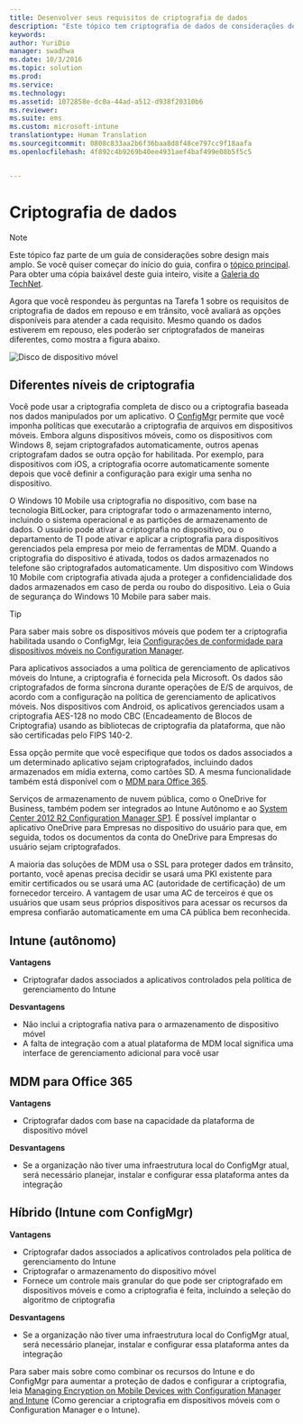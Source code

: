 ```yaml
---
title: Desenvolver seus requisitos de criptografia de dados
description: "Este tópico tem criptografia de dados de considerações design em dispositivos móveis. Este tópico faz parte de um conjunto maior de artigos sobre Considerações de Design de Gerenciamento de Dispositivos Móveis."
keywords: 
author: YuriDio
manager: swadhwa
ms.date: 10/3/2016
ms.topic: solution
ms.prod: 
ms.service: 
ms.technology: 
ms.assetid: 1072858e-dc0a-44ad-a512-d938f20310b6
ms.reviewer: 
ms.suite: ems
ms.custom: microsoft-intune
translationtype: Human Translation
ms.sourcegitcommit: 0808c833aa2b6f36baa8d8f48ce797cc9f18aafa
ms.openlocfilehash: 4f892c4b9269b40ee4931aef4baf499e08b5f5c5


---
```


# Criptografia de dados

>[!NOTE]
>Este tópico faz parte de um guia de considerações sobre design mais amplo. Se você quiser começar do início do guia, confira o [tópico principal](mdm-design-considerations-guide.md). Para obter uma cópia baixável deste guia inteiro, visite a [Galeria do TechNet](https://gallery.technet.microsoft.com/Mobile-Device-Management-7d401582).

Agora que você respondeu às perguntas na Tarefa 1 sobre os requisitos de criptografia de dados em repouso e em trânsito, você avaliará as opções disponíveis para atender a cada requisito. Mesmo quando os dados estiverem em repouso, eles poderão ser criptografados de maneiras diferentes, como mostra a figura abaixo.

![Disco de dispositivo móvel](./media/MDM_Figure_09.png)

## Diferentes níveis de criptografia

Você pode usar a criptografia completa de disco ou a criptografia baseada nos dados manipulados por um aplicativo. O [ConfigMgr](https://technet.microsoft.com/library/dn919655.aspx) permite que você imponha políticas que executarão a criptografia de arquivos em dispositivos móveis. Embora alguns dispositivos móveis, como os dispositivos com Windows 8, sejam criptografados automaticamente, outros apenas criptografam dados se outra opção for habilitada. Por exemplo, para dispositivos com iOS, a criptografia ocorre automaticamente somente depois que você definir a configuração para exigir uma senha no dispositivo. 

O Windows 10 Mobile usa criptografia no dispositivo, com base na tecnologia BitLocker, para criptografar todo o armazenamento interno, incluindo o sistema operacional e as partições de armazenamento de dados. O usuário pode ativar a criptografia no dispositivo, ou o departamento de TI pode ativar e aplicar a criptografia para dispositivos gerenciados pela empresa por meio de ferramentas de MDM. Quando a criptografia do dispositivo é ativada, todos os dados armazenados no telefone são criptografados automaticamente. Um dispositivo com Windows 10 Mobile com criptografia ativada ajuda a proteger a confidencialidade dos dados armazenados em caso de perda ou roubo do dispositivo. Leia o Guia de segurança do Windows 10 Mobile para saber mais.

>[!TIP] 
> Para saber mais sobre os dispositivos móveis que podem ter a criptografia habilitada usando o ConfigMgr, leia [Configurações de conformidade para dispositivos móveis no Configuration Manager](https://technet.microsoft.com/library/dn376523.aspx).

Para aplicativos associados a uma política de gerenciamento de aplicativos móveis do Intune, a criptografia é fornecida pela Microsoft. Os dados são criptografados de forma síncrona durante operações de E/S de arquivos, de acordo com a configuração na política de gerenciamento de aplicativos móveis. Nos dispositivos com Android, os aplicativos gerenciados usam a criptografia AES-128 no modo CBC (Encadeamento de Blocos de Criptografia) usando as bibliotecas de criptografia da plataforma, que não são certificadas pelo FIPS 140-2. 

Essa opção permite que você especifique que todos os dados associados a um determinado aplicativo sejam criptografados, incluindo dados armazenados em mídia externa, como cartões SD. A mesma funcionalidade também está disponível com o [MDM para Office 365](https://technet.microsoft.com/library/ms.o365.cc.devicepolicysupporteddevice.aspx). 

Serviços de armazenamento de nuvem pública, como o OneDrive for Business, também podem ser integrados ao Intune Autônomo e ao [System Center 2012 R2 Configuration Manager SP1](https://technet.microsoft.com/library/mt131422.aspx). É possível implantar o aplicativo OneDrive para Empresas no dispositivo do usuário para que, em seguida, todos os documentos da conta do OneDrive para Empresas do usuário sejam criptografados. 

A maioria das soluções de MDM usa o SSL para proteger dados em trânsito, portanto, você apenas precisa decidir se usará uma PKI existente para emitir certificados ou se usará uma AC (autoridade de certificação) de um fornecedor terceiro. A vantagem de usar uma AC de terceiros é que os usuários que usam seus próprios dispositivos para acessar os recursos da empresa confiarão automaticamente em uma CA pública bem reconhecida. 

## Intune (autônomo)

**Vantagens** 

- Criptografar dados associados a aplicativos controlados pela política de gerenciamento do Intune

**Desvantagens** 

- Não inclui a criptografia nativa para o armazenamento de dispositivo móvel
- A falta de integração com a atual plataforma de MDM local significa uma interface de gerenciamento adicional para você usar

## MDM para Office 365

**Vantagens**

- Criptografar dados com base na capacidade da plataforma de dispositivo móvel

**Desvantagens**

- Se a organização não tiver uma infraestrutura local do ConfigMgr atual, será necessário planejar, instalar e configurar essa plataforma antes da integração

## Híbrido (Intune com ConfigMgr)

**Vantagens**

- Criptografar dados associados a aplicativos controlados pela política de gerenciamento do Intune
- Criptografar o armazenamento do dispositivo móvel
- Fornece um controle mais granular do que pode ser criptografado em dispositivos móveis e como a criptografia é feita, incluindo a seleção do algoritmo de criptografia

**Desvantagens**

- Se a organização não tiver uma infraestrutura local do ConfigMgr atual, será necessário planejar, instalar e configurar essa plataforma antes da integração

Para saber mais sobre como combinar os recursos do Intune e do ConfigMgr para aumentar a proteção de dados e configurar a criptografia, leia [Managing Encryption on Mobile Devices with Configuration Manager and Intune](http://blogs.technet.com/b/pauljones/archive/2014/08/04/managing-encryption-on-mobile-devices-with-configuration-manager-and-intune.aspx) (Como gerenciar a criptografia em dispositivos móveis com o Configuration Manager e o Intune).



<!--HONumber=Oct16_HO1-->


